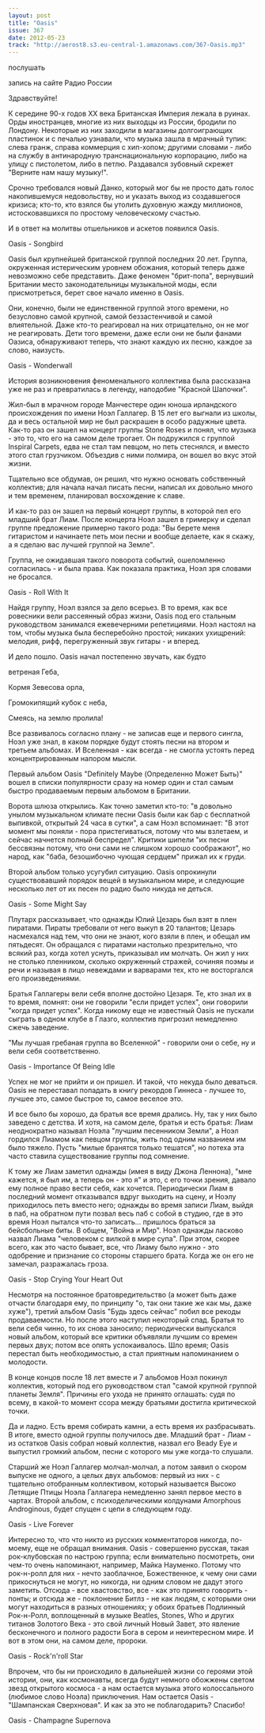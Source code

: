 ```yaml
---
layout: post
title: "Oasis"
issue: 367
date: 2012-05-23
track: "http://aerost8.s3.eu-central-1.amazonaws.com/367-Oasis.mp3"
---
```


послушать

запись на сайте Радио России

Здравствуйте!

К середине 90-х годов XX века Британская Империя лежала в руинах. Орды иностранцев, многие из них выходцы из России, бродили по Лондону. Некоторые из них заходили в магазины долгоиграющих пластинок и с печалью узнавали, что музыка зашла в мрачный тупик: слева гранж, справа коммерция с хип-хопом; другими словами - либо на службу в антинародную транснациональную корпорацию, либо на улицу с пистолетом, либо в петлю. Раздавался зубовный скрежет "Верните нам нашу музыку!".

Срочно требовался новый Данко, который мог бы не просто дать голос накопившемуся недовольству, но и указать выход из создавшегося кризиса; кто-то, кто взялся бы утолить духовную жажду миллионов, истосковавшихся по простому человеческому счастью.

И в ответ на молитвы отшельников и аскетов появился Oasis.

Oasis - Songbird

Oasis был крупнейшей британской группой последних 20 лет. Группа, окруженная истерическим уровнем обожания, который теперь даже невозможно себе представить. Даже феномен "брит-попа", вернувший Британии место законодательницы музыкальной моды, если присмотреться, берет свое начало именно в Oasis.

Они, конечно, были не единственной группой этого времени, но безусловно самой крупной, самой беззастенчивой и самой влиятельной. Даже кто-то реагировал на них отрицательно, он не мог не реагировать. Дети того времени, даже если они не были фанами Оазиса, обнаруживают теперь, что знают каждую их песню, каждое за слово, наизусть.

Oasis - Wonderwall

История возникновения феноменального коллектива была рассказана уже не раз и превратилась в легенду, наподобие "Красной Шапочки".

Жил-был в мрачном городе Манчестере один юноша ирландского происхождения по имени Ноэл Галлагер. В 15 лет его выгнали из школы, да и весь остальной мир не был раскрашен в особо радужные цвета. Как-то раз он зашел на концерт группы Stone Roses и понял, что музыка - это то, что его на самом деле трогает. Он подружился с группой Inspiral Carpets, едва не стал там певцом, но петь стеснялся, и вместо этого стал грузчиком. Объездив с ними полмира, он вошел во вкус этой жизни.

Тщательно все обдумав, он решил, что нужно основать собственный коллектив; для начала начал писать песни, написал их довольно много и тем временем, планировал восхождение к славе.

И как-то раз он зашел на первый концерт группы, в которой пел его младший брат Лиам. После концерта Ноэл зашел в гримерку и сделал группе предложение примерно такого рода: "Вы берете меня гитаристом и начинаете петь мои песни и вообще делаете, как я скажу, а я сделаю вас лучшей группой на Земле".

Группа, не ожидавшая такого поворота событий, ошеломленно согласилась - и была права. Как показала практика, Ноэл зря словами не бросался.

Oasis - Roll With It

Найдя группу, Ноэл взялся за дело всерьез. В то время, как все ровесники вели рассеянный образ жизни, Oasis под его стальным руководством занимался ежевечерними репетициями. Ноэл настоял на том, чтобы музыка была бесперебойно простой; никаких ухищрений: мелодия, рифф, перегруженный звук гитары - и вперед.

И дело пошло. Oasis начал постепенно звучать, как будто

ветреная Геба,

Кормя Зевесова орла,

Громокипящий кубок с неба,

Смеясь, на землю пролила!

Все развивалось согласно плану - не записав еще и первого сингла, Ноэл уже знал, в каком порядке будут стоять песни на втором и третьем альбомах. И Вселенная - как всегда - не смогла устоять перед концентрированным напором мысли.

Первый альбом Oasis "Definitely Maybe (Определенно Может Быть)" вошел в списки популярности сразу на номер один и стал самым быстро продаваемым первым альбомом в Британии.

Ворота шлюза открылись. Как точно заметил кто-то: "в довольно унылом музыкальном климате песни Oasis были как бар с бесплатной выпивкой, открытый 24 часа в сутки", а сам Ноэл вспоминает: "В этот момент мы поняли - пора пристегиваться, потому что мы взлетаем, и сейчас начнется полный беспредел". Критики шипели "их песни бессвязны потому, что они сами не слишком хорошо соображают", но народ, как "баба, безошибочно чующая сердцем" прижал их к груди.

Второй альбом только усугубил ситуацию. Oasis опрокинули существовавший порядок вещей в музыкальном мире, и следующие несколько лет от их песен по радио было никуда не деться.

Oasis - Some Might Say

Плутарх рассказывает, что однажды Юлий Цезарь был взят в плен пиратами. Пираты требовали от него выкуп в 20 талантов; Цезарь насмехался над тем, что они не знают, кого взяли в плен, и обещал им пятьдесят. Он обращался с пиратами настолько презрительно, что всякий раз, когда хотел уснуть, приказывал им молчать. Он жил у них не столько пленником, сколько окруженный стражей, сочиняя поэмы и речи и называя в лицо невеждами и варварами тех, кто не восторгался его произведениями.

Братья Галлагеры вели себя вполне достойно Цезаря. Те, кто знал их в то время, помнят: они не говорили "если придет успех", они говорили "когда придет успех". Когда никому еще не известный Oasis не пускали сыграть в одном клубе в Глазго, коллектив пригрозил немедленно сжечь заведение.

"Мы лучшая гребаная группа во Вселенной" - говорили они о себе, ну и вели себя соответственно.

Oasis - Importance Of Being Idle

Успех не мог не прийти и он пришел. И такой, что некуда было деваться. Oasis не переставал попадать в книгу рекордов Гиннеса - лучшее то, лучшее это, самое быстрое то, самое веселое это.

И все было бы хорошо, да братья все время дрались. Ну, так у них было заведено с детства. И хотя, на самом деле, братья и есть братья: Лиам неоднократно называл Ноэла "лучшим песенником Земли", а Ноэл гордился Лиамом как певцом группы, жить под одним названием им было тяжело. Пусть "милые бранятся только тешатся", но потеха эта часто ставила существование группы под сомнение.

К тому же Лиам заметил однажды (имея в виду Джона Леннона), "мне кажется, я был им, а теперь он - это я" и это, с его точки зрения, давало ему полное право вести себя, как хочется. Периодически Лиам в последний момент отказывался вдруг выходить на сцену, и Ноэлу приходилось петь вместо него; однажды во время записи Лиам, выйдя в паб, на обратном пути позвал весь паб с собой в студию, где в это время Ноэл пытался что-то записать... пришлось браться за бейсбольные биты. В общем, "Война и Мир". Ноэл однажды ласково назвал Лиама "человеком с вилкой в мире супа". При этом, скорее всего, как это часто бывает, все, что Лиаму было нужно - это одобрение и признание со стороны старшего брата. Когда же он его не замечал, разражалась гроза.

Oasis - Stop Crying Your Heart Out

Несмотря на постоянное братовредительство (а может быть даже отчасти благодаря ему, по принципу "о, так они такие же как мы, даже хуже"), третий альбом Oasis "Будь здесь сейчас" побил все рекоды продаваемости. Но после этого наступил некоторый спад. Братья то вели себя чинно, то их снова заносило; периодически выпускался новый альбом, который все критики объявляли лучшим со времен первых двух; потом все опять успокаивалось. Шло время; Oasis перестал быть необходимостью, а стал приятным напоминанием о молодости.

В конце концов после 18 лет вместе и 7 альбомов Ноэл покинул коллектив, который под его руководством стал "самой крупной группой планеты Земля". Причины его ухода не принято оглашать: судя по всему, в какой-то момент ссора между братьями достигла критической точки.

Да и ладно. Есть время собирать камни, а есть время их разбрасывать. В итоге, вместо одной группы получилось две. Младший брат - Лиам - из остатков Oasis собрал новый коллектив, назвал его Beady Eye и выпустил громкий альбом, песни с которого мы уже когда-то слушали.

Старший же Ноэл Галлагер молчал-молчал, а потом заявил о скором выпуске не одного, а целых двух альбомов: первый из них - с тщательно отобранным коллективом, который называется Высоко Летящие Птицы Ноэла Галлагера немедленно занял первое место в чартах. Второй альбом, с психоделическими колдунами Amorphous Androginous, будет спущен с цепи в следующем году.

Oasis - Live Forever

Интересно то, что что никто из русских комментаторов никогда, по-моему, еще не обращал внимания. Oasis - совершенно русская, такая рок-клубовская по настрою группа; если внимательно посмотреть, они чем-то очень напоминают, например, Майка Науменко. Потому что рок-н-ролл для них - нечто заоблачное, Божественное, к чему они сами прикоснуться не могут, но никогда, ни одним словом не дадут этого заметить. Отсюда - все хвастовство, все - как это принято говорить - понты; и отсюда же - поклонение Битлз - не как людям, с которыми они могут находиться в разных отношениях; у обоих братьев Подлинный Рок-н-Ролл, воплощенный в музыке Beatles, Stones, Who и других титанов Золотого Века - это свой личный Новый Завет, это явление бесконечного и полного радости Бога в сером и неинтересном мире. И вот в этом они, на самом деле, пророки.

Oasis - Rock'n'roll Star

Впрочем, что бы ни происходило в дальнейшей жизни со героями этой истории, они, как космонавты, всегда будут немного обожжены светом звезд открытого космоса - а нам остается музыка этого колоссального (любимое слово Ноэла) приключения. Нам остается Oasis - "Шампанская Сверхновая". И как за это не поблагодарить? Спасибо!

Oasis - Champagne Supernova

